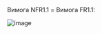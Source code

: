 Вимога NFR1.1 = Вимога FR1.1:

![image](https://user-images.githubusercontent.com/79446061/191330872-e86a42be-728d-4369-bb9c-7380ebf0acb6.png)
